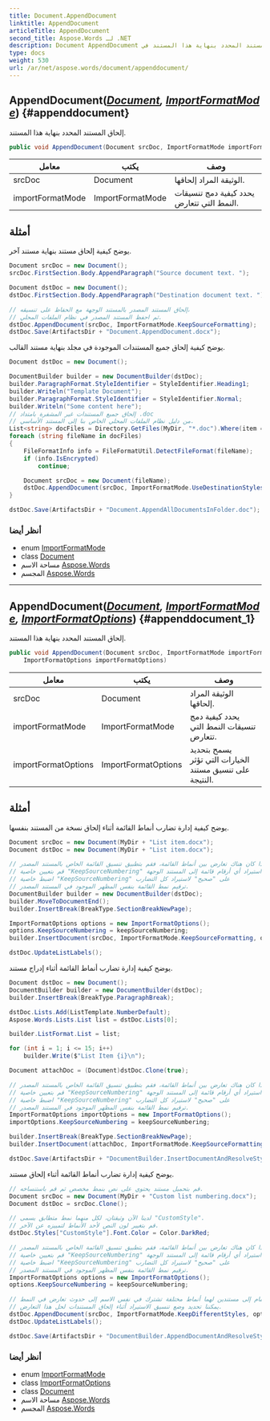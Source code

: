 ```yaml
---
title: Document.AppendDocument
linktitle: AppendDocument
articleTitle: AppendDocument
second_title: Aspose.Words لـ .NET
description: Document AppendDocument طريقة. إلحاق المستند المحدد بنهاية هذا المستند في C#.
type: docs
weight: 530
url: /ar/net/aspose.words/document/appenddocument/
---
```

## AppendDocument(*[Document](../), [ImportFormatMode](../../importformatmode/)*) {#appenddocument}

إلحاق المستند المحدد بنهاية هذا المستند.

```csharp
public void AppendDocument(Document srcDoc, ImportFormatMode importFormatMode)
```

| معامل | يكتب | وصف |
| --- | --- | --- |
| srcDoc | Document | الوثيقة المراد إلحاقها. |
| importFormatMode | ImportFormatMode | يحدد كيفية دمج تنسيقات النمط التي تتعارض. |

## أمثلة

يوضح كيفية إلحاق مستند بنهاية مستند آخر.

```csharp
Document srcDoc = new Document();
srcDoc.FirstSection.Body.AppendParagraph("Source document text. ");

Document dstDoc = new Document();
dstDoc.FirstSection.Body.AppendParagraph("Destination document text. ");

// إلحاق المستند المصدر بالمستند الوجهة مع الحفاظ على تنسيقه،
// ثم احفظ المستند المصدر في نظام الملفات المحلي.
dstDoc.AppendDocument(srcDoc, ImportFormatMode.KeepSourceFormatting);
dstDoc.Save(ArtifactsDir + "Document.AppendDocument.docx");
```

يوضح كيفية إلحاق جميع المستندات الموجودة في مجلد بنهاية مستند القالب.

```csharp
Document dstDoc = new Document();

DocumentBuilder builder = new DocumentBuilder(dstDoc);
builder.ParagraphFormat.StyleIdentifier = StyleIdentifier.Heading1;
builder.Writeln("Template Document");
builder.ParagraphFormat.StyleIdentifier = StyleIdentifier.Normal;
builder.Writeln("Some content here");
// إلحاق جميع المستندات غير المشفرة بامتداد .doc
// من دليل نظام الملفات المحلي الخاص بنا إلى المستند الأساسي.
List<string> docFiles = Directory.GetFiles(MyDir, "*.doc").Where(item => item.EndsWith(".doc")).ToList();
foreach (string fileName in docFiles)
{
    FileFormatInfo info = FileFormatUtil.DetectFileFormat(fileName);
    if (info.IsEncrypted)
        continue;

    Document srcDoc = new Document(fileName);
    dstDoc.AppendDocument(srcDoc, ImportFormatMode.UseDestinationStyles);
}

dstDoc.Save(ArtifactsDir + "Document.AppendAllDocumentsInFolder.doc");
```

### أنظر أيضا

* enum [ImportFormatMode](../../importformatmode/)
* class [Document](../)
* مساحة الاسم [Aspose.Words](../../../aspose.words/)
* المجسم [Aspose.Words](../../../)

---

## AppendDocument(*[Document](../), [ImportFormatMode](../../importformatmode/), [ImportFormatOptions](../../importformatoptions/)*) {#appenddocument_1}

إلحاق المستند المحدد بنهاية هذا المستند.

```csharp
public void AppendDocument(Document srcDoc, ImportFormatMode importFormatMode, 
    ImportFormatOptions importFormatOptions)
```

| معامل | يكتب | وصف |
| --- | --- | --- |
| srcDoc | Document | الوثيقة المراد إلحاقها. |
| importFormatMode | ImportFormatMode | يحدد كيفية دمج تنسيقات النمط التي تتعارض. |
| importFormatOptions | ImportFormatOptions | يسمح بتحديد الخيارات التي تؤثر على تنسيق مستند النتيجة. |

## أمثلة

يوضح كيفية إدارة تضارب أنماط القائمة أثناء إلحاق نسخة من المستند بنفسها.

```csharp
Document srcDoc = new Document(MyDir + "List item.docx");
Document dstDoc = new Document(MyDir + "List item.docx");

// إذا كان هناك تعارض بين أنماط القائمة، فقم بتطبيق تنسيق القائمة الخاص بالمستند المصدر.
// قم بتعيين خاصية "KeepSourceNumbering" على "خطأ" لعدم استيراد أي أرقام قائمة إلى المستند الوجهة.
// اضبط خاصية "KeepSourceNumbering" على "صحيح" لاستيراد كل التضارب
// ترقيم نمط القائمة بنفس المظهر الموجود في المستند المصدر.
DocumentBuilder builder = new DocumentBuilder(dstDoc);
builder.MoveToDocumentEnd();
builder.InsertBreak(BreakType.SectionBreakNewPage);

ImportFormatOptions options = new ImportFormatOptions();
options.KeepSourceNumbering = keepSourceNumbering;
builder.InsertDocument(srcDoc, ImportFormatMode.KeepSourceFormatting, options);

dstDoc.UpdateListLabels();
```

يوضح كيفية إدارة تضارب أنماط القائمة أثناء إدراج مستند.

```csharp
Document dstDoc = new Document();
DocumentBuilder builder = new DocumentBuilder(dstDoc);
builder.InsertBreak(BreakType.ParagraphBreak);

dstDoc.Lists.Add(ListTemplate.NumberDefault);
Aspose.Words.Lists.List list = dstDoc.Lists[0];

builder.ListFormat.List = list;

for (int i = 1; i <= 15; i++)
    builder.Write($"List Item {i}\n");

Document attachDoc = (Document)dstDoc.Clone(true);

// إذا كان هناك تعارض بين أنماط القائمة، فقم بتطبيق تنسيق القائمة الخاص بالمستند المصدر.
// قم بتعيين خاصية "KeepSourceNumbering" على "خطأ" لعدم استيراد أي أرقام قائمة إلى المستند الوجهة.
// اضبط خاصية "KeepSourceNumbering" على "صحيح" لاستيراد كل التضارب
// ترقيم نمط القائمة بنفس المظهر الموجود في المستند المصدر.
ImportFormatOptions importOptions = new ImportFormatOptions();
importOptions.KeepSourceNumbering = keepSourceNumbering;

builder.InsertBreak(BreakType.SectionBreakNewPage);
builder.InsertDocument(attachDoc, ImportFormatMode.KeepSourceFormatting, importOptions);

dstDoc.Save(ArtifactsDir + "DocumentBuilder.InsertDocumentAndResolveStyles.docx");
```

يوضح كيفية إدارة تضارب أنماط القائمة أثناء إلحاق مستند.

```csharp
// قم بتحميل مستند يحتوي على نص بنمط مخصص ثم قم باستنساخه.
Document srcDoc = new Document(MyDir + "Custom list numbering.docx");
Document dstDoc = srcDoc.Clone();

// لدينا الآن وثيقتان، لكل منهما نمط متطابق يسمى "CustomStyle".
// قم بتغيير لون النص لأحد الأنماط لتمييزه عن الآخر.
dstDoc.Styles["CustomStyle"].Font.Color = Color.DarkRed;

// إذا كان هناك تعارض بين أنماط القائمة، فقم بتطبيق تنسيق القائمة الخاص بالمستند المصدر.
// قم بتعيين خاصية "KeepSourceNumbering" على "خطأ" لعدم استيراد أي أرقام قائمة إلى المستند الوجهة.
// اضبط خاصية "KeepSourceNumbering" على "صحيح" لاستيراد كل التضارب
// ترقيم نمط القائمة بنفس المظهر الموجود في المستند المصدر.
ImportFormatOptions options = new ImportFormatOptions();
options.KeepSourceNumbering = keepSourceNumbering;

// يؤدي الانضمام إلى مستندين لهما أنماط مختلفة تشترك في نفس الاسم إلى حدوث تعارض في النمط.
// يمكننا تحديد وضع تنسيق الاستيراد أثناء إلحاق المستندات لحل هذا التعارض.
dstDoc.AppendDocument(srcDoc, ImportFormatMode.KeepDifferentStyles, options);
dstDoc.UpdateListLabels();

dstDoc.Save(ArtifactsDir + "DocumentBuilder.AppendDocumentAndResolveStyles.docx");
```

### أنظر أيضا

* enum [ImportFormatMode](../../importformatmode/)
* class [ImportFormatOptions](../../importformatoptions/)
* class [Document](../)
* مساحة الاسم [Aspose.Words](../../../aspose.words/)
* المجسم [Aspose.Words](../../../)
